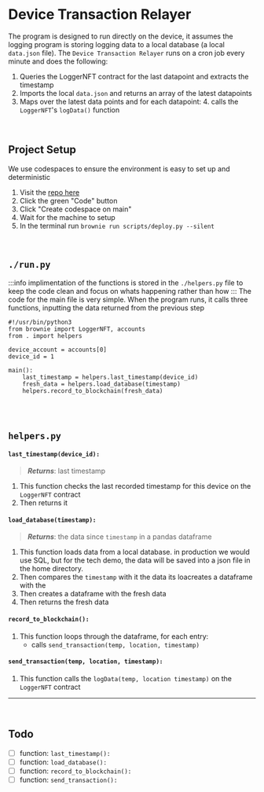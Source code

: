 Device Transaction Relayer
===


The program is designed to run directly on the device, it assumes the logging program is storing logging data to a local database (a local `data.json` file). The `Device Transaction Relayer` runs on a cron job every minute and does the following:

1. Queries the LoggerNFT contract for the last datapoint and extracts the timestamp
2. Imports the local `data.json` and returns an array of the latest datapoints
3. Maps over the latest data points and for each datapoint:
    4. calls the `LoggerNFT`'s `logData()` function 
<br>

## Project Setup

We use codespaces to ensure the environment is easy to set up and deterministic

1. Visit the [repo here](https://github.com/32ETH/device-transaction-relayer)
2. Click the green "Code" button
3. Click "Create codespace on main"
4. Wait for the machine to setup
5. In the terminal run `brownie run scripts/deploy.py --silent`
<br>

`./run.py`
---
:::info
implimentation of the functions is stored in the `./helpers.py` file to keep the code clean and focus on whats happening rather than how
:::
The code for the main file is very simple. When the program runs, it calls three functions, inputting the data returned from the previous step
<br>

```python=
#!/usr/bin/python3
from brownie import LoggerNFT, accounts
from . import helpers

device_account = accounts[0]
device_id = 1

main():
    last_timestamp = helpers.last_timestamp(device_id)
    fresh_data = helpers.load_database(timestamp)
    helpers.record_to_blockchain(fresh_data)
        
```
<br>

`helpers.py`
---

#### `last_timestamp(device_id):`
> ***Returns***: last timestamp

1. This function checks the last recorded timestamp for this device on the `LoggerNFT` contract
2. Then returns it

#### `load_database(timestamp):`
> ***Returns***: the data since `timestamp` in a pandas dataframe

1. This function loads data from a local database. in production we would use SQL, but for the tech demo, the data will be saved into a json file in the home directory.
2. Then compares the `timestamp` with it the data its loacreates a dataframe with the
3. Then creates a dataframe with the fresh data
4. Then returns the fresh data

#### `record_to_blockchain():`
1. This function loops through the dataframe, for each entry:
    - calls `send_transaction(temp, location, timestamp)`

#### `send_transaction(temp, location, timestamp):`
1. This function calls the `logData(temp, location timestamp)` on the `LoggerNFT` contract

---
<br>

Todo
---
- [ ] function: `last_timestamp():`
- [ ] function: `load_database():`
- [ ] function: `record_to_blockchain():`
- [ ] function: `send_transaction():`
